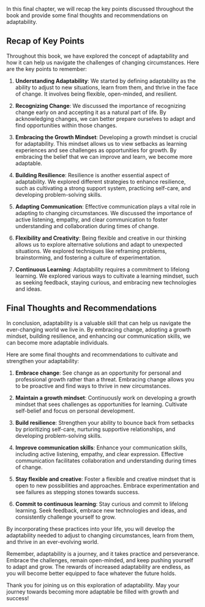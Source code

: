 
In this final chapter, we will recap the key points discussed throughout the book and provide some final thoughts and recommendations on adaptability.

Recap of Key Points
-------------------

Throughout this book, we have explored the concept of adaptability and how it can help us navigate the challenges of changing circumstances. Here are the key points to remember:

1. **Understanding Adaptability**: We started by defining adaptability as the ability to adjust to new situations, learn from them, and thrive in the face of change. It involves being flexible, open-minded, and resilient.

2. **Recognizing Change**: We discussed the importance of recognizing change early on and accepting it as a natural part of life. By acknowledging changes, we can better prepare ourselves to adapt and find opportunities within those changes.

3. **Embracing the Growth Mindset**: Developing a growth mindset is crucial for adaptability. This mindset allows us to view setbacks as learning experiences and see challenges as opportunities for growth. By embracing the belief that we can improve and learn, we become more adaptable.

4. **Building Resilience**: Resilience is another essential aspect of adaptability. We explored different strategies to enhance resilience, such as cultivating a strong support system, practicing self-care, and developing problem-solving skills.

5. **Adapting Communication**: Effective communication plays a vital role in adapting to changing circumstances. We discussed the importance of active listening, empathy, and clear communication to foster understanding and collaboration during times of change.

6. **Flexibility and Creativity**: Being flexible and creative in our thinking allows us to explore alternative solutions and adapt to unexpected situations. We explored techniques like reframing problems, brainstorming, and fostering a culture of experimentation.

7. **Continuous Learning**: Adaptability requires a commitment to lifelong learning. We explored various ways to cultivate a learning mindset, such as seeking feedback, staying curious, and embracing new technologies and ideas.

Final Thoughts and Recommendations
----------------------------------

In conclusion, adaptability is a valuable skill that can help us navigate the ever-changing world we live in. By embracing change, adopting a growth mindset, building resilience, and enhancing our communication skills, we can become more adaptable individuals.

Here are some final thoughts and recommendations to cultivate and strengthen your adaptability:

1. **Embrace change**: See change as an opportunity for personal and professional growth rather than a threat. Embracing change allows you to be proactive and find ways to thrive in new circumstances.

2. **Maintain a growth mindset**: Continuously work on developing a growth mindset that sees challenges as opportunities for learning. Cultivate self-belief and focus on personal development.

3. **Build resilience**: Strengthen your ability to bounce back from setbacks by prioritizing self-care, nurturing supportive relationships, and developing problem-solving skills.

4. **Improve communication skills**: Enhance your communication skills, including active listening, empathy, and clear expression. Effective communication facilitates collaboration and understanding during times of change.

5. **Stay flexible and creative**: Foster a flexible and creative mindset that is open to new possibilities and approaches. Embrace experimentation and see failures as stepping stones towards success.

6. **Commit to continuous learning**: Stay curious and commit to lifelong learning. Seek feedback, embrace new technologies and ideas, and consistently challenge yourself to grow.

By incorporating these practices into your life, you will develop the adaptability needed to adjust to changing circumstances, learn from them, and thrive in an ever-evolving world.

Remember, adaptability is a journey, and it takes practice and perseverance. Embrace the challenges, remain open-minded, and keep pushing yourself to adapt and grow. The rewards of increased adaptability are endless, as you will become better equipped to face whatever the future holds.

Thank you for joining us on this exploration of adaptability. May your journey towards becoming more adaptable be filled with growth and success!
